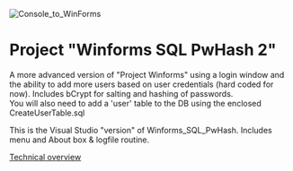 ![Console_to_WinForms](https://img.shields.io/badge/Console➡️WinForms-Ported-00C853)

# Project "Winforms SQL PwHash 2"

A more advanced version of "Project Winforms" using a login window and the ability to add more users based on user credentials (hard coded for now).
Includes bCrypt for salting and hashing of passwords.<br>
You will also need to add a 'user' table to the DB using the enclosed CreateUserTable.sql

This is the Visual Studio "version" of Winforms_SQL_PwHash. Includes menu and About box & logfile routine.

[Technical overview](ReadMe_WinformsSQLpwHash_2.md)
